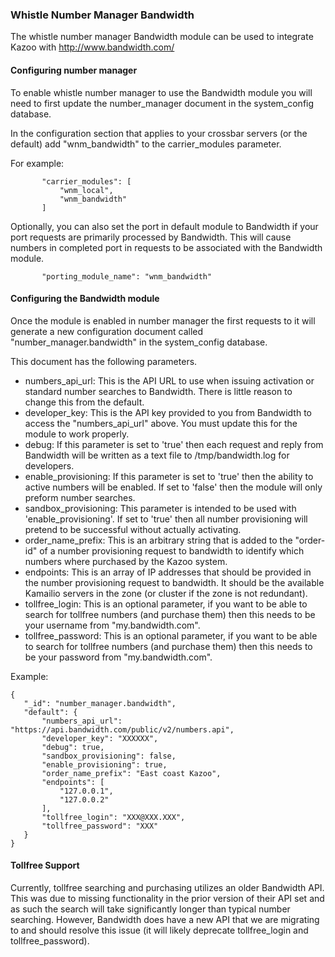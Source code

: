 ### Whistle Number Manager Bandwidth

The whistle number manager Bandwidth module can be used to integrate Kazoo with http://www.bandwidth.com/

#### Configuring number manager

To enable whistle number manager to use the Bandwidth module you will need to first update the number_manager document in the system_config database.

In the configuration section that applies to your crossbar servers (or the default) add "wnm_bandwidth" to the carrier_modules parameter.

For example:
```
       "carrier_modules": [
           "wnm_local",
           "wnm_bandwidth"
       ]
```

Optionally, you can also set the port in default module to Bandwidth if your port requests are primarily processed by Bandwidth.  This will cause numbers in completed port in requests to be associated with the Bandwidth module.
```
       "porting_module_name": "wnm_bandwidth"
```

#### Configuring the Bandwidth module

Once the module is enabled in number manager the first requests to it will generate a new configuration document called "number_manager.bandwidth" in the system_config database.

This document has the following parameters.

* numbers_api_url: This is the API URL to use when issuing activation or standard number searches to Bandwidth.  There is little reason to change this from the default.
* developer_key: This is the API key provided to you from Bandwidth to access the "numbers_api_url" above.  You must update this for the module to work properly.
* debug: If this parameter is set to 'true' then each request and reply from Bandwidth will be written as a text file to /tmp/bandwidth.log for developers.
* enable_provisioning: If this parameter is set to 'true' then the ability to active numbers will be enabled.  If set to 'false' then the module will only preform number searches.
* sandbox_provisioning: This parameter is intended to be used with 'enable_provisioning'.  If set to 'true' then all number provisioning will pretend to be successful without actually activating.
* order_name_prefix: This is an arbitrary string that is added to the "order-id" of a number provisioning request to bandwidth to identify which numbers where purchased by the Kazoo system.
* endpoints: This is an array of IP addresses that should be provided in the number provisioning request to bandwidth.  It should be the available Kamailio servers in the zone (or cluster if the zone is not redundant).
* tollfree_login: This is an optional parameter, if you want to be able to search for tollfree numbers (and purchase them) then this needs to be your username from "my.bandwidth.com".
* tollfree_password: This is an optional parameter, if you want to be able to search for tollfree numbers (and purchase them) then this needs to be your password from "my.bandwidth.com".

Example:
```
{
   "_id": "number_manager.bandwidth",
   "default": {
       "numbers_api_url": "https://api.bandwidth.com/public/v2/numbers.api",
       "developer_key": "XXXXXX",
       "debug": true,
       "sandbox_provisioning": false,
       "enable_provisioning": true,
       "order_name_prefix": "East coast Kazoo",
       "endpoints": [
           "127.0.0.1",
           "127.0.0.2"
       ],
       "tollfree_login": "XXX@XXX.XXX",
       "tollfree_password": "XXX"
   }
}

```

#### Tollfree Support

Currently, tollfree searching and purchasing utilizes an older Bandwidth API.  This was due to missing functionality in the prior version of their API set and as such the search will take significantly longer than typical number searching.  However, Bandwidth does have a new API that we are migrating to and should resolve this issue (it will likely deprecate tollfree_login and tollfree_password).
